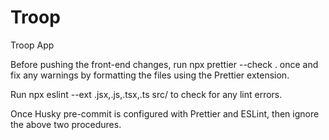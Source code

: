 # Troop

Troop App

Before pushing the front-end changes, run npx prettier --check . once and fix any warnings by formatting the files using the Prettier extension.

Run npx eslint --ext .jsx,.js,.tsx,.ts src/ to check for any lint errors.

Once Husky pre-commit is configured with Prettier and ESLint, then ignore the above two procedures.
